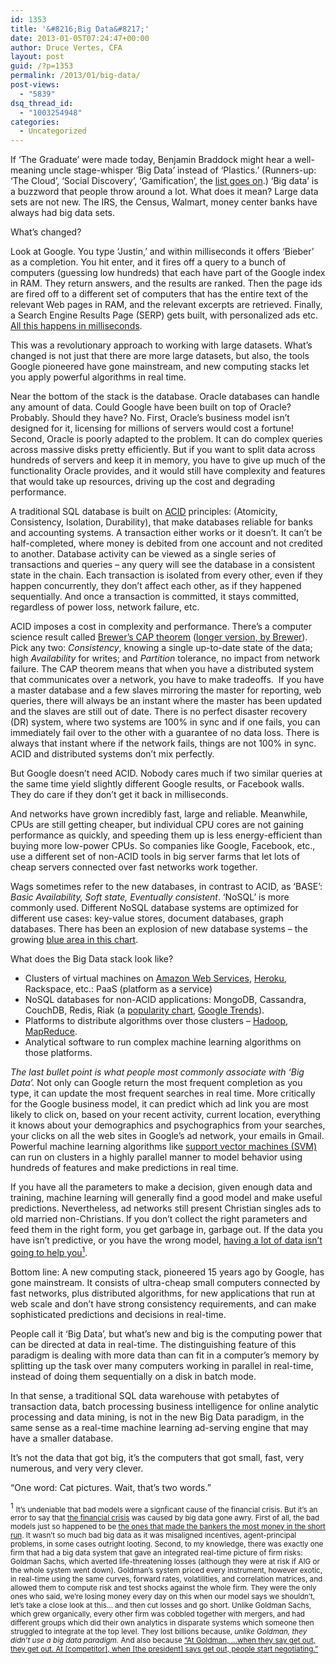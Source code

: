 ```yaml
---
id: 1353
title: '&#8216;Big Data&#8217;'
date: 2013-01-05T07:24:47+00:00
author: Druce Vertes, CFA
layout: post
guid: /?p=1353
permalink: /2013/01/big-data/
post-views:
  - "5839"
dsq_thread_id:
  - "1003254948"
categories:
  - Uncategorized
---
```

If &#8216;The Graduate&#8217; were made today, Benjamin Braddock might hear a well-meaning uncle stage-whisper &#8216;Big Data&#8217; instead of &#8216;Plastics.&#8217; (Runners-up: &#8216;The Cloud&#8217;, &#8216;Social Discovery&#8217;, &#8216;Gamification&#8217;, the [list goes on](http://www.languagemonitor.com/high-tech-buzzwords/top-tech-buzzwords-everyone-uses-but-dont-quite-understand-2012/).) &#8216;Big data&#8217; is a buzzword that people throw around a lot. What does it mean? Large data sets are not new. The IRS, the Census, Walmart, money center banks have always had big data sets.

What&#8217;s changed?  
<!--more-->

  
Look at Google. You type &#8216;Justin,&#8217; and within milliseconds it offers &#8216;Bieber&#8217; as a completion. You hit enter, and it fires off a query to a bunch of computers (guessing low hundreds) that each have part of the Google index in RAM. They return answers, and the results are ranked. Then the page ids are fired off to a different set of computers that has the entire text of the relevant Web pages in RAM, and the relevant excerpts are retrieved. Finally, a Search Engine Results Page (SERP) gets built, with personalized ads etc. [All this happens in milliseconds](http://www.googleguide.com/google_works.html).

This was a revolutionary approach to working with large datasets. What&#8217;s changed is not just that there are more large datasets, but also, the tools Google pioneered have gone mainstream, and new computing stacks let you apply powerful algorithms in real time.

Near the bottom of the stack is the database. Oracle databases can handle any amount of data. Could Google have been built on top of Oracle? Probably. Should they have? No. First, Oracle&#8217;s business model isn&#8217;t designed for it, licensing for millions of servers would cost a fortune! Second, Oracle is poorly adapted to the problem. It can do complex queries across massive disks pretty efficiently. But if you want to split data across hundreds of servers and keep it in memory, you have to give up much of the functionality Oracle provides, and it would still have complexity and features that would take up resources, driving up the cost and degrading performance.

A traditional SQL database is built on [ACID](http://en.wikipedia.org/wiki/ACID) principles: (Atomicity, Consistency, Isolation, Durability), that make databases reliable for banks and accounting systems. A transaction either works or it doesn&#8217;t. It can&#8217;t be half-completed, where money is debited from one account and not credited to another. Database activity can be viewed as a single series of transactions and queries &#8211; any query will see the database in a consistent state in the chain. Each transaction is isolated from every other, even if they happen concurrently, they don&#8217;t affect each other, as if they happened sequentially. And once a transaction is committed, it stays committed, regardless of power loss, network failure, etc.

ACID imposes a cost in complexity and performance. There&#8217;s a computer science result called [Brewer&#8217;s CAP theorem](http://www.julianbrowne.com/article/viewer/brewers-cap-theorem) ([longer version, by Brewer](http://www.infoq.com/articles/cap-twelve-years-later-how-the-rules-have-changed)). Pick any two: _Consistency_, knowing a single up-to-date state of the data; high _Availability_ for writes; and _Partition_ tolerance, no impact from network failure. The CAP theorem means that when you have a distributed system that communicates over a network, you have to make tradeoffs.  If you have a master database and a few slaves mirroring the master for reporting, web queries, there will always be an instant where the master has been updated and the slaves are still out of date. There is no perfect disaster recovery (DR) system, where two systems are 100% in sync and if one fails, you can immediately fail over to the other with a guarantee of no data loss. There is always that instant where if the network fails, things are not 100% in sync. ACID and distributed systems don&#8217;t mix perfectly.

But Google doesn&#8217;t need ACID. Nobody cares much if two similar queries at the same time yield slightly different Google results, or Facebook walls. They do care if they don&#8217;t get it back in milliseconds.

And networks have grown incredibly fast, large and reliable. Meanwhile, CPUs are still getting cheaper, but individual CPU cores are not gaining performance as quickly, and speeding them up is less energy-efficient than buying more low-power CPUs. So companies like Google, Facebook, etc., use a different set of non-ACID tools in big server farms that let lots of cheap servers connected over fast networks work together.

Wags sometimes refer to the new databases, in contrast to ACID, as &#8216;BASE&#8217;: _Basic Availability, Soft state, Eventually consistent_. &#8216;NoSQL&#8217; is more commonly used. Different NoSQL database systems are optimized for different use cases: key-value stores, document databases, graph databases. There has been an explosion of new database systems &#8211; the growing [blue area in this chart](http://gigaom.com/cloud/confused-by-the-glut-of-new-databases-heres-a-map-for-you/).

What does the Big Data stack look like?

  * Clusters of virtual machines on [Amazon Web Services](http://aws.amazon.com/), [Heroku](http://www.heroku.com/), Rackspace, etc.: PaaS (platform as a service)
  * NoSQL databases for non-ACID applications: MongoDB, Cassandra, CouchDB, Redis, Riak (a [popularity chart](http://architects.dzone.com/articles/graph-nosql-database-linkedin), [Google Trends](http://www.google.com/trends/explore#q=mongodb,couchdb,redis,hbase,nosql)).
  * Platforms to distribute algorithms over those clusters &#8211; [Hadoop](http://hadoop.apache.org/), [MapReduce](http://research.google.com/archive/mapreduce.html).
  * Analytical software to run complex machine learning algorithms on those platforms.

_The last bullet point is what people most commonly associate with &#8216;Big Data&#8217;._ Not only can Google return the most frequent completion as you type, it can update the most frequent searches in real time. More critically for the Google business model, it can predict which ad link you are most likely to click on, based on your recent activity, current location, everything it knows about your demographics and psychographics from your searches, your clicks on all the web sites in Google&#8217;s ad network, your emails in Gmail. Powerful machine learning algorithms like [support vector machines (SVM)](http://en.wikipedia.org/wiki/Support_vector_machine) can run on clusters in a highly parallel manner to model behavior using hundreds of features and make predictions in real time.

If you have all the parameters to make a decision, given enough data and training, machine learning will generally find a good model and make useful predictions. Nevertheless, ad networks still present Christian singles ads to old married non-Christians. If you don&#8217;t collect the right parameters and feed them in the right form, you get garbage in, garbage out. If the data you have isn&#8217;t predictive, or you have the wrong model, [having a lot of data isn&#8217;t going to help you](http://www.linkedin.com/today/post/article/20130103045241-25760-are-we-all-being-fooled-by-big-data)[<sup>1</sup>](#1).

Bottom line: A new computing stack, pioneered 15 years ago by Google, has gone mainstream. It consists of ultra-cheap small computers connected by fast networks, plus distributed algorithms, for new applications that run at web scale and don&#8217;t have strong consistency requirements, and can make sophisticated predictions and decisions in real-time.

People call it &#8216;Big Data&#8217;, but what&#8217;s new and big is the computing power that can be directed at data in real-time. The distinguishing feature of this paradigm is dealing with more data than can fit in a computer&#8217;s memory by splitting up the task over many computers working in parallel in real-time, instead of doing them sequentially on a disk in batch mode.

In that sense, a traditional SQL data warehouse with petabytes of transaction data, batch processing business intelligence for online analytic processing and data mining, is not in the new Big Data paradigm, in the same sense as a real-time machine learning ad-serving engine that may have a smaller database.

It&#8217;s not the data that got big, it&#8217;s the computers that got small, fast, very numerous, and very very clever.

  
&#8220;One word: Cat pictures. Wait, that&#8217;s two words.&#8221;

<a name="1"></a><sup>1</sup> <small>It&#8217;s undeniable that bad models were a signficant cause of the financial crisis. But it&#8217;s an error to say that <a href="/2011/07/fannie-freddie-and-the-financial-crisis/">the financial crisis</a> was caused by big data gone awry. First of all, the bad models just so happened to be <a href="http://mathbabe.org/2012/12/20/nate-silver-confuses-cause-and-effect-ends-up-defending-corruption/">the ones that made the bankers the most money in the short run</a>. It wasn&#8217;t so much bad big data as it was misaligned incentives, agent-principal problems, in some cases outright looting. Second, to my knowledge, there was exactly one firm that had a big data system that gave an integrated real-time picture of firm risks: Goldman Sachs, which averted life-threatening losses (although they were at risk if AIG or the whole system went down). Goldman&#8217;s system priced every instrument, however exotic, in real-time using the same curves, forward rates, volatilities, and correlation matrices, and allowed them to compute risk and test shocks against the whole firm. They were the only ones who said, we&#8217;re losing money every day on this when our model says we shouldn&#8217;t, let&#8217;s take a close look at this&#8230; and then cut losses and go short. Unlike Goldman Sachs, which grew organically, every other firm was cobbled together with mergers, and had different groups which did their own analytics in disparate systems which someone then struggled to integrate at the top level. They lost billions because, <em>unlike Goldman, they didn&#8217;t use a big data paradigm.</em> And also because <a href="http://nymag.com/news/business/46476/index6.html">“At Goldman, &#8230;when they say get out, they get out. At [competitor], when [the president] says get out, people start negotiating.”</a></small>